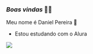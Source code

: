 ### *Boas vindas* 🥀🥀

Meu nome é Daniel Pereira 🤟

- Estou estudando com o Alura

![](https://media.tenor.com/RYvCCepol0gAAAAS/elmo-shrug.gif)
